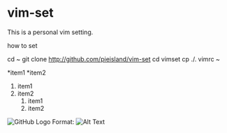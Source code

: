 # vim-set
This is a personal vim setting.

how to set

cd ~
git clone http://github.com/pieisland/vim-set
cd vimset
cp ./. vimrc ~

*item1
*item2

1. item1
1. item2
	1. item1
	1. item2


![GitHub Logo](/images/logo.png)
Format: ![Alt Text](url)
